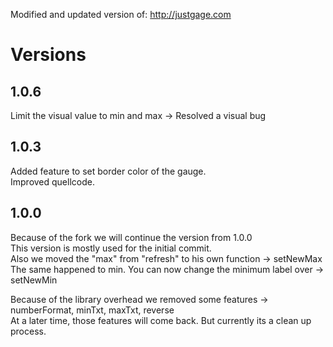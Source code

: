 Modified and updated version of: http://justgage.com

# Versions

## 1.0.6
Limit the visual value to min and max -> Resolved a visual bug

## 1.0.3
Added feature to set border color of the gauge.  
Improved quellcode.

## 1.0.0
Because of the fork we will continue the version from 1.0.0  
This version is mostly used for the initial commit.  
Also we moved the "max" from "refresh" to his own function -> setNewMax  
The same happened to min. You can now change the minimum label over -> setNewMin  

Because of the library overhead we removed some features -> numberFormat, minTxt, maxTxt, reverse  
At a later time, those features will come back. But currently its a clean up process.
